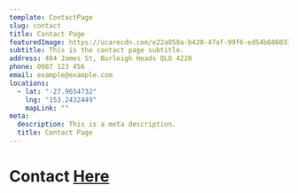 ```yaml
---
template: ContactPage
slug: contact
title: Contact Page
featuredImage: https://ucarecdn.com/e22a858a-b420-47af-99f6-ed54b6860333/
subtitle: This is the contact page subtitle.
address: 404 James St, Burleigh Heads QLD 4220
phone: 0987 123 456
email: example@example.com
locations:
  - lat: "-27.9654732"
    lng: "153.2432449"
    mapLink: ""
meta:
  description: This is a meta description.
  title: Contact Page
---
```

# Contact [Here](fantastic-gaufre-a608da.netlify.app)